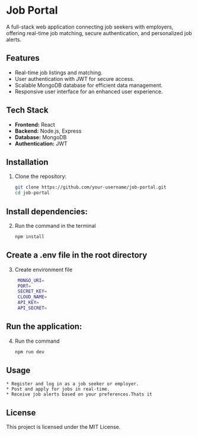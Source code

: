# Job Portal

A full-stack web application connecting job seekers with employers, offering real-time job matching, secure authentication, and personalized job alerts.

## Features
- Real-time job listings and matching.
- User authentication with JWT for secure access.
- Scalable MongoDB database for efficient data management.
- Responsive user interface for an enhanced user experience.

## Tech Stack
- **Frontend:** React
- **Backend:** Node.js, Express
- **Database:** MongoDB
- **Authentication:** JWT

## Installation
1. Clone the repository:
   ```bash
   git clone https://github.com/your-username/job-portal.git
   cd job-portal

## Install dependencies:
2. Run the command in the terminal
   ```bash
   npm install
## Create a .env file in the root directory
3. Create environment file
   ```bash
    MONGO_URI=
    PORT=
    SECRET_KEY=
    CLOUD_NAME=
    API_KEY=
    API_SECRET=
## Run the application:
4. Run the command 
   ```bash
   npm run dev

## Usage

    * Register and log in as a job seeker or employer.
    * Post and apply for jobs in real-time.
    * Receive job alerts based on your preferences.Thats it


## License

This project is licensed under the MIT License.
